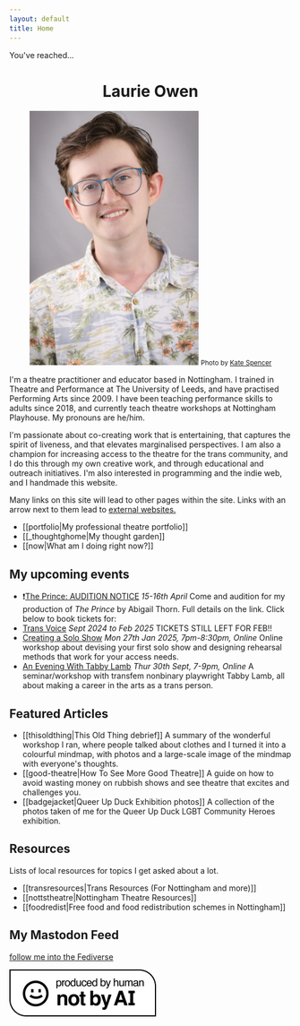 ```yaml
---
layout: default
title: Home
---
```

You've reached...<center>
# Laurie Owen 
 <img src="/assets/profilepic.jpg" alt="picture of Laurie, a smiling white guy with brown hair, glasses and a white and orange hawaiian shirt" style="max-width:60%;max-height:60%">
 <small>Photo by <a href="https://www.instagram.com/the.storytelling.walker/">Kate Spencer</a></small></center>



I'm a theatre practitioner and educator based in Nottingham. I trained in Theatre and Performance at The University of Leeds, and have practised Performing Arts since 2009. I have been teaching performance skills to adults since 2018, and currently teach theatre workshops at Nottingham Playhouse. My pronouns are he/him.

I'm passionate about co-creating work that is entertaining, that captures the spirit of liveness, and that elevates marginalised perspectives. I am also a champion for increasing access to the theatre for the trans community, and I do this through my own creative work, and through educational and outreach initiatives. I'm also interested in programming and the indie web, and I handmade this website.

Many links on this site will lead to other pages within the site.
Links with an arrow next to them lead to [external websites.](https://youtu.be/88et7YlmzTs?si=PoyWFpxD_HFToqvp)

- [[portfolio|My professional theatre portfolio]]
- [[_thoughtghome|My thought garden]]
- [[now|What am I doing right now?]]
## My upcoming events
- ❗[The Prince: AUDITION NOTICE](https://lacemarkettheatre.co.uk/LaceMarketTheatre.dll/WhatsOn?EventType=0&Event=6667559) *15-16th April* Come and audition for my production of *The Prince* by Abigail Thorn. Full details on the link.
Click below to book tickets for:
- [Trans Voice](https://nottinghamplayhouse.co.uk/project/monthly-trans-voice-workshops/) *Sept 2024 to Feb 2025* TICKETS STILL LEFT FOR FEB!!
- [Creating a Solo Show](https://www.eventbrite.co.uk/e/ignite-creating-a-solo-show-tickets-1079155235359?aff=oddtdtcreator&fbclid=IwY2xjawGj7kRleHRuA2FlbQIxMQABHRD1i7Mm5zKP0wnuTG7ObWxUs83osLByLxbLaQJ-qcF2IkEeUa2xfwYNdw_aem_3VVJBbLziwZ9nfHorkOKBA) *Mon 27th Jan 2025, 7pm-8:30pm, Online* Online workshop about devising your first solo show and designing rehearsal methods that work for your access needs.
- [An Evening With Tabby Lamb](https://www.ticketsource.co.uk/null/t-qjomnre) *Thur 30th Sept, 7-9pm, Online* A seminar/workshop with transfem nonbinary playwright Tabby Lamb, all about making a career in the arts as a trans person. 

## Featured Articles
- [[thisoldthing|This Old Thing debrief]] A summary of the wonderful workshop I ran, where people talked about clothes and I turned it into a colourful mindmap, with photos and a large-scale image of the mindmap with everyone's thoughts.
- [[good-theatre|How To See More Good Theatre]] A guide on how to avoid wasting money on rubbish shows and see theatre that excites and challenges you.
- [[badgejacket|Queer Up Duck Exhibition photos]] A collection of the photos taken of me for the Queer Up Duck LGBT Community Heroes exhibition.

## Resources
Lists of local resources for topics I get asked about a lot.
- [[transresources|Trans Resources (For Nottingham and more)]]
- [[nottstheatre|Nottingham Theatre Resources]]
- [[foodredist|Free food and food redistribution schemes in Nottingham]]

## My Mastodon Feed
<a class="mastodon-feed" href="https://zirk.us/@riewarden" data-toot-limit="3">follow me into the Fediverse</a>
<script type="module" src="https://esm.sh/emfed@1"> </script>
<div class="center">
 <a href="https://notbyai.fyi/"><img src="/assets/notai.png" alt="badge that indicates this content was not produced by AI" style="border-style:none;max-width:100%;text-align:center"> </a>
 </div>
   
   

  
